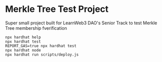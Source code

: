 # Merkle Tree Test Project
Super small project built for LearnWeb3 DAO's Senior Track to test Merkle Tree membership fverification





```shell
npx hardhat help
npx hardhat test
REPORT_GAS=true npx hardhat test
npx hardhat node
npx hardhat run scripts/deploy.js
```
